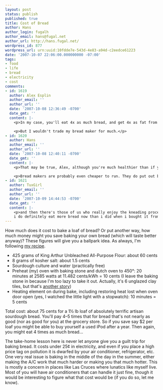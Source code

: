 ```yaml
---
layout: post
status: publish
published: true
title: Cost of Bread
author: Hans
author_login: fugalh
author_email: hans@fugal.net
author_url: http://hans.fugal.net/
wordpress_id: 877
wordpress_url: urn:uuid:10fdde7e-543d-4e83-a94d-c2eedce61223
date: '2007-10-07 22:06:00.000000000 -07:00'
tags:
- food
- life
- bread
- electricity
- cost
comments:
- id: 1619
  author: Alex Esplin
  author_email: ''
  author_url: ''
  date: '2007-10-08 12:36:49 -0700'
  date_gmt: ''
  content: |-
    <p>In my case, you'll eat 4x as much bread, and get 4x as fat from eating so much bread...</p>

    <p>But I wouldn't trade my bread maker for much.</p>
- id: 1620
  author: Hans
  author_email: ''
  author_url: ''
  date: '2007-10-08 12:40:11 -0700'
  date_gmt: ''
  content: |-
    <p>That may be true, Alex, although you're much healthier than if you'd eaten 4x as much insipidbread from the store. :-)</p>

    <p>Bread makers are probably even cheaper to run. They do put out better-than-insipid bread, but I do prefer the handmade stuff, for various reasons. It's not really any more difficult than a bread machine, with the no-knead method.</p>
- id: 1621
  author: TuxGirl
  author_email: ''
  author_url: ''
  date: '2007-10-09 14:44:53 -0700'
  date_gmt: ''
  content: |-
    <p>and then there's those of us who really enjoy the kneading process.  I've had a lot of fun making bread recently, and greatly enjoy actually kneading the bread.  Some of the bread has not turned out exactly how i wanted (particularly since i started experimenting with 100% whole-wheat bread), but it's definitely much better than store-bought
    i do definitely eat more bread now than i did when i bought it from the store, though.  there's definitely something about bread straight out of the oven :)</p>
---
```

<p>How much does it cost to bake a loaf of bread? Or put another way, how much money might you save baking your own bread (which will taste better anyway)?
These figures will give you a ballpark idea. As always, I'm following <a href="http://hans.fugal.net/bread.pdf">my recipe</a>.</p>

<ul>
<li>425 grams of King Arthur Unbleached All-Purpose Flour: about 60 cents</li>
<li>8 grams of kosher salt: about 1.5 cents</li>
<li>Sourdough culture and water (practically free)</li>
<li>Preheat (my) oven with baking stone and dutch oven to 450°: 20 minutes at 2585 watts at 11.482 cents/kWh = 10 cents (I leave the baking stone in because I'm too lazy to take it out. Actually, it's 6 unglazed clay tiles, but that's <a href="http://hans.fugal.net/blog/articles/2006/09/16/bread-tools">another story</a>)</li>
<li>Heating element on during bake, including restoring heat lost when oven door open (yes, I watched the little light with a stopwatch): 10 minutes = 5 cents</li>
</ul>

<p>Total cost: about 75 cents for a 1½ lb loaf of absolutely terrific artisan sourdough bread. You'll pay 4–5 times that for bread that's not nearly as good (nor as good for you) at the grocery store. So if you save say $2 per loaf you might be able to buy yourself a used iPod after a year. Then again, you might eat 4 times as much bread…</p>

<p>The take-home lesson here is never let anyone give you a guilt trip for baking bread. It costs under 25&cent; in electricity, and even if you place a high price tag on pollution it is dwarfed by your air conditioner, refrigerator, etc. One very real issue is baking in the middle of the day in the summer, either making the A/C work that much harder or making you that much hotter. This is mostly a concern in places like Las Cruces where lunatics like myself live. Most of you will have air conditioners that can handle it just fine, though it would be interesting to figure what that cost would be (if you do so, let me know).</p>
